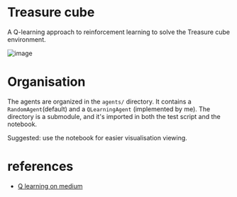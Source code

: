 # Treasure cube

A Q-learning approach to reinforcement learning to solve the Treasure cube environment.

![image](https://user-images.githubusercontent.com/17317792/96396769-82452d80-11fa-11eb-834f-c74118f98d18.png)

# Organisation

The agents are organized in the `agents/` directory. It contains a `RandomAgent`(default) and a `QLearningAgent` (implemented by me). The directory is a submodule, and it's imported in both the test script and the notebook.

Suggested: use the notebook for easier visualisation viewing.

# references

- [Q learning on medium](https://towardsdatascience.com/simple-reinforcement-learning-q-learning-fcddc4b6fe56)

